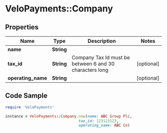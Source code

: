 # VeloPayments::Company

## Properties

Name | Type | Description | Notes
------------ | ------------- | ------------- | -------------
**name** | **String** |  | 
**tax_id** | **String** | Company Tax Id must be between 6 and 30 characters long | [optional] 
**operating_name** | **String** |  | [optional] 

## Code Sample

```ruby
require 'VeloPayments'

instance = VeloPayments::Company.new(name: ABC Group Plc,
                                 tax_id: 123123123,
                                 operating_name: ABC Co)
```


